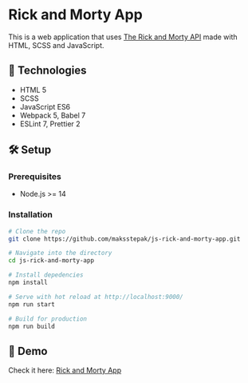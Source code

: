 # Rick and Morty App

This is a web application that uses [The Rick and Morty API](https://rickandmortyapi.com/) made with HTML, SCSS and JavaScript.

## 🔧 Technologies

- HTML 5
- SCSS
- JavaScript ES6
- Webpack 5, Babel 7
- ESLint 7, Prettier 2

## 🛠️ Setup

### Prerequisites

- Node.js >= 14

### Installation

```bash
# Clone the repo
git clone https://github.com/maksstepak/js-rick-and-morty-app.git

# Navigate into the directory
cd js-rick-and-morty-app

# Install depedencies
npm install

# Serve with hot reload at http://localhost:9000/
npm run start

# Build for production
npm run build
```

## 🚀 Demo

Check it here: [Rick and Morty App](https://stupefied-bassi-cf984a.netlify.app/)
